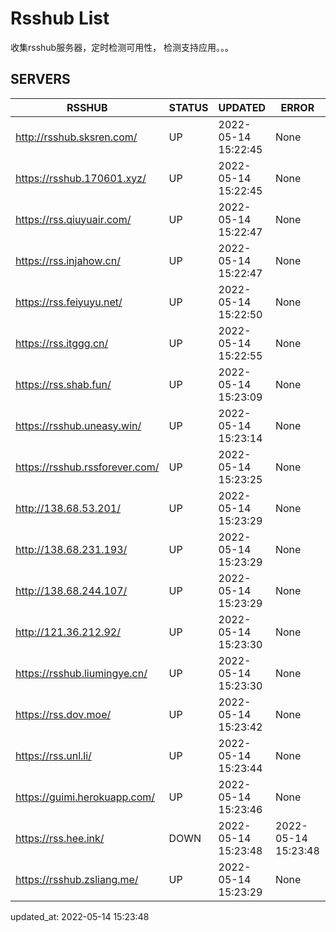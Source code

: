 # Rsshub List

收集rsshub服务器，定时检测可用性， 检测支持应用。。。


## SERVERS

|  RSSHUB   | STATUS  | UPDATED  | ERROR  | TWITTER |  
|  ----  | ----  | ----  | ----  | ---- |  
| http://rsshub.sksren.com/ | UP | 2022-05-14 15:22:45 | None |OK|  
| https://rsshub.170601.xyz/ | UP | 2022-05-14 15:22:45 | None |OK|  
| https://rss.qiuyuair.com/ | UP | 2022-05-14 15:22:47 | None ||  
| https://rss.injahow.cn/ | UP | 2022-05-14 15:22:47 | None ||  
| https://rss.feiyuyu.net/ | UP | 2022-05-14 15:22:50 | None ||  
| https://rss.itggg.cn/ | UP | 2022-05-14 15:22:55 | None ||  
| https://rss.shab.fun/ | UP | 2022-05-14 15:23:09 | None |OK|  
| https://rsshub.uneasy.win/ | UP | 2022-05-14 15:23:14 | None ||  
| https://rsshub.rssforever.com/ | UP | 2022-05-14 15:23:25 | None |OK|  
| http://138.68.53.201/ | UP | 2022-05-14 15:23:29 | None ||  
| http://138.68.231.193/ | UP | 2022-05-14 15:23:29 | None ||  
| http://138.68.244.107/ | UP | 2022-05-14 15:23:29 | None ||  
| http://121.36.212.92/ | UP | 2022-05-14 15:23:30 | None ||  
| https://rsshub.liumingye.cn/ | UP | 2022-05-14 15:23:30 | None ||  
| https://rss.dov.moe/ | UP | 2022-05-14 15:23:42 | None |OK|  
| https://rss.unl.li/ | UP | 2022-05-14 15:23:44 | None ||  
| https://guimi.herokuapp.com/ | UP | 2022-05-14 15:23:46 | None ||  
| https://rss.hee.ink/ | DOWN | 2022-05-14 15:23:48 | 2022-05-14 15:23:48 |  
| https://rsshub.zsliang.me/ | UP | 2022-05-14 15:23:29 | None |OK|  
  

updated_at: 2022-05-14 15:23:48  
